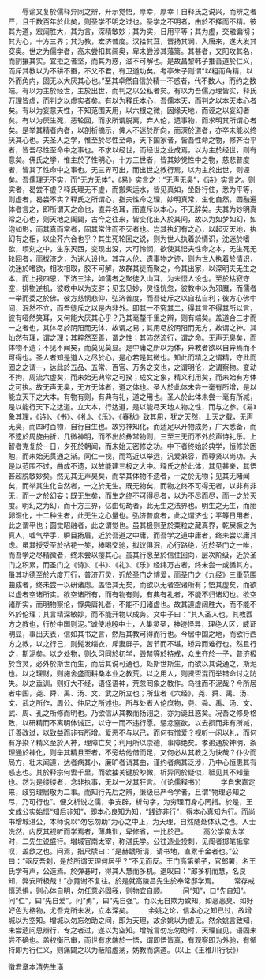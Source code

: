 <!-- { "loadSidebar": true } -->
　　辱谕又复於儒释异同之辨，开示觉悟，厚幸，厚幸！自释氏之说兴，而辨之者严，且千数百年於此矣，则圣学不明之过也。圣学之不明者，由於不择而不精。彼其为道，宏阔胜大，其为言，深精敏妙；其为实，日用平等；其为虚，交融徧彻；其为心，十方三界；其为教，宏济普度。汉拾其苴，晋扬其澜，入唐来，遂大发其窔奥。世之为儒学者，高未尝扣其阃奥，卑未尝涉其藩篱。其甚者，又阳攻其名，而阴攘其实。宜拒之者坚，而其为惑，滋不可解也。是故昌黎韩子推吾道於仁义，而斥其教以为不耕不蚕，不父不君，有卫道功矣。考亭朱子则谓“以粗而角精，以外而角内，固无以大厌其心也。”至其卓然自信於精一不惑者，代不数人，而约之数端。有以为主於经世，主於出世，而判之以公私者矣。有以为吾儒万理皆实，释氏万理皆虚，而判之以虚实者矣。有以为释氏本心，吾儒本天，而判之以本天本心者矣。有以为妄意天性，不知范围天用，以六根之微，因缘天地，而诬之以妄幻者矣。有以为厌生死，恶轮回，而求所谓脱离，弃人伦，遗事物，而求明其所谓心者矣。是举其精者内者，以剖析摘示，俾人不迷於所向，而深於道者，亦卒未能以终厌其心也。夫圣人之学，惟至於尽性至命，天下国家者，皆吾性命之物，修齐治平者，皆吾尽性至命中之事也。不求以经世，而经世之业成焉，以为主於经世，则有意矣。佛氏之学，惟主於了性明心，十方三世者，皆其妙觉性中之物，慈悲普度者，皆其了性命中之事也。无三界可出，而出世之教行焉，以为主於出世，则诬矣。吾儒理无不实，而“无方无体”，《易》实言之：“无声无臭”，《诗》实言之。则实者，曷尝不虚？释氏理无不虚，而搬柴运水，皆见真如，坐卧行住，悉为平等，则虚者，曷尝不实？释氏之所谓心，指夫性命之理，妙明真常，生化自然，圆融遍体者言之，即所谓天之命也，直异名耳，而直斥以本心，不无辞矣。夫其为妙明真常之心也，则天地之阖闢，古今之往来，皆变化出入於其间，故以为如梦如幻，如泡如影，而其真而常者，固其常住而不灭者也。岂其执幻有之心，以起灭天地，执幻有之相，以尘芥六合也乎？其生死轮回之说，则为世人执着於情识，沈迷於嗜欲，顷刻之中，生东灭西，变现出没，大可怜悯，欲使其悟夫性命之本，无生死无轮回者，而拔济之，为迷人设也。其弃人伦、遗事物之迹，则为世人执着於情识，沈迷於嗜欲，相攻相取，胶不可解，故群其徒而聚之，令其出家，以深明夫无生之本，而上报四恩，下济三涂，如儒者之聚徒入山耳，为未悟人设也。至於枯寂守空，排物逆机，彼教中以为支辟；见玄见妙，灵怪恍忽，彼教中以为邪魔，而儒者一举而委之於佛。彼方慈悯悲仰，弘济普度，而吾徒斥之以自私自利；彼方心佛中间，泯然不立，而吾徒斥之以是内非外。即其一不究其二，得其言不得其所以言，彼有哑然笑耳，又何能大厌其心乎？乃其毫釐千里之辨，则有端矣。盖道合三才而一之者也，其体尽於阴阳而无体，故谓之易；其用尽於阴阳而无方，故谓之神。其灿然有理，谓之理；其粹然至善，谓之性；其沛然流行，谓之命。无声无臭矣，而体物不遗；不见不闻矣，而莫见莫显。是中庸之所以为体，异教者欲以自异焉而不可得也。圣人者知是道人之尽於心，是心若是其微也。知此而精之之谓精，守此而固之之谓一，达此於五品、五常、百官、万务之交也，之谓明伦，之谓察物。变动不拘，周流六虚矣，而未始无典常之可揆；成文定象，精义利用矣，而未始有方体之可执。故无声无臭，无方无体者，道之体也。圣人於此体未尝一毫有所增，是以能立天下之大本。有物有则，有典有礼，道之用也。圣人於此体未尝一毫有所减，是以能行天下之达道。立大本，行达道，是以能尽天地人物之性，而与之参。《易》象其理，《诗》、《书》、《礼》、《乐》、《春秋》致其用，犹之天然，上天之载，无声无臭，而四时百物，自行自生也。故穷神知化，而适足以开物成务，广大悉备，而不遗於周旋曲折，几微神明，而不出於彝常物则，三至三无而不外於声诗礼乐。上智者克复於一日，夕死於朝闻，而未始无密修之功。中下者终始於典学，恒修於困勉，而未始无贯通之渐。同仁一视，而笃近以举远，汎爱兼容，而尊贤以尚功。夫是以范围不过，曲成不遗，以故能建三极之大中。释氏之於此体，其见甚亲，其悟甚超脱敏妙矣。然见其无声臭矣，而举其体物不遗者，一之於无物；见其无睹闻矣，而举其生化自然者，一之於无生。既无物矣，而物之终不可得无者，以非有非无，而一之於幻妄；既无生矣，而生之终不可得尽者，以为不尽而尽，而一之於灭度。明幻之为幻，而十方三界，亿由旬劫者，此无生之法界也。明生之无生，而胎卵湿化，十二种生者，此无生之心量也。弘济普度者，此之谓济也；平等日用者，此之谓平也；圆觉昭融者，此之谓觉也。虽其极则至於粟粒之藏真界，乾屎橛之为真人，嘘气举手，瞬目扬眉，近於吾道之中庸，而吾学之道中庸者，终未尝以庸其虑。虽其授受至於拈花一笑，棒喝交驰，拟议俱泯，心行路绝，近於圣门之一唯，而吾学之尽精微者，终未尝以撄其心。虽其行愿至於信住回向，层次阶级，近於圣门之积累，而圣门之《诗》、《书》、《礼》、《乐》经纬万古者，终未尝一或循其方。虽其功德至於六度万行，普济万灵，近於圣门之博爱，而圣门之《九经》三重范围曲成者，终未尝一以研诸虑。盖悟其无矣，而欲以无者空诸所有；悟其虚矣，而欲以虚者空诸所实。欲空诸所有，而有物有则，有典有礼者，不能不归诸幻也。欲空诸所实，而明物察伦，惇典庸礼者，不能不归诸虚也。故其道虚阔胜大，而不能不外於伦理；其言精深敏妙，而不能开物以成务。文中子曰：“其人圣人也，其教西方之教也，行於中国则泥。”诚使地殷中土，人集灵圣，神迹怪异，理绝人区，威证明显，事出天表，信如其书之言，然后其教可得而行也。今居中国之地，而欲行西方之教，以之行己，则髡发缁衣，斥妻屏子，苦节而不堪，矫异而难行也。然且行之，斯泥矣。以之处物，则久习同於初学，毁禁等於持戒，众生齐於一子，普济极於含灵，必外於斯世而生，而后其说可通也。处斯世斯生，而欲以其说通之，斯泥也。以之理财，则施舍盛而耕桑本业之教荒。以之用人，则贤否混而举错命讨之防失。以之垂训，则好大不经，语怪语神，荒忽罔象之教作。乌往而不泥哉？今所居者中国，尧、舜、禹、汤、文、武之所立也；所业者《六经》，尧、舜、禹、汤、文、武之所作，周公、仲尼之所述也。所与处者人伦庶物，尧、舜、禹、汤、文、武、周、孔之所修而明也。乃欲信从其教而扬诩之，亦为诞且惑矣。况吾之修身格致，以研精而不离明体诚正，以守一而不违行愿。惩忿窒欲，以去损而非有所减，迁善改过，以致益而非有所增。爱恶不与以己，而何有憎爱？视听一闲以礼，而何有净染？精义至於入神，理障亡矣；利用所以崇德，事障绝矣。孝弟通於神明，条理通於神化，则举其精且至者，不旁给他借而足，又何必从其教之为快哉？仆少而局方，壮未闻道，达者病其小，廉旷者诮其曲，谨约者病其泛涉，乃中心恒患其有惑志也。其於释宗何啻千里，而欲抽关键於眇微，析异同於疑似，祗见其不知量也。然为是缕缕者，念非执事，无以一发其狂言。（《论儒释书》）
　　学自宋嘉定来，歧穷理居敬为二事。而知行先后之辨，廉级已严令学者，且谓“物理必知之尽，乃可行也”。便文析说之儒，争支辟，析句字，为穷理而身心罔措。於是，王文成公实始悟“知后非知”，即本心良知为知，“践迹非行”，得本心真知为行。而尚书增城湛公，本师说以“勿忘勿助”为心之中正，为天理，自然随处体认之也。人士洗然，内反其视听而学焉者，薄典训，卑修省，一比於己。
　　高公学南太学时，二先生说盛行。增城官南太宰，称湛氏学。公往造业投刺，见阍者掷笔抵掌叹，盖歆之也。问焉，指尺牍曰：“是赫蹏所请，请书地，直累千金者也。”公曰：“亟反吾刺，是於所谓天理何居乎？”不见而反。王门高第弟子，官郎署，名王氏学有声，公造焉。於弹碁时，得其人慧而多机。退叹曰：“郎多机而慧，名良知，弊安所极哉！”亦竟谢不复往。於是就高陵吕先生於奉常邸学焉。
　　常存戒慎恐惧，则心体自明，勿任意必固我，则物宜自顺。
　　问“知”，曰“先自知”。问“仁”，曰“先自爱”。问“勇”，曰“先自强”。而以无自欺为致知，如恶恶臭、如好好色为格物，尤吾党所未发，立本深矣。
　　余姚之论，信本心之知已过，故增城以为空知。增城以勿忘勿助之间，即为天理，故余姚以为虚见。然余姚言致知，未尝遗问思辨行，专之者过，遂以为空知。增城言勿忘勿助时，天理自见，语固未尝不确也。盖权衡已审，而世有求端於一悟，谓即悟皆真，有观察即为外驰，有循持即为行仁义，则痛闢之以为蔽陷虚荡，妨教而病道。（以上《王稚川行状》）

徵君章本清先生潢

